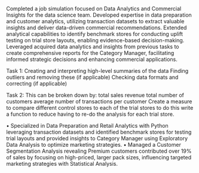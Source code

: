 Completed a job simulation focused on Data Analytics and Commercial Insights
 for the data science team.
 Developed expertise in data preparation and customer analytics, utilizing
 transaction datasets to extract valuable insights and deliver data-driven
 commercial recommendations.
 Extended analytical capabilities to identify benchmark stores for conducting
 uplift testing on trial store layouts, enabling evidence-based
 decision-making.
 Leveraged acquired data analytics and insights from previous tasks to create
 comprehensive reports for the Category Manager, facilitating informed
 strategic decisions and enhancing commercial applications.
 
Task 1:
Creating and interpreting high-level summaries of the data
Finding outliers and removing these (if applicable)
Checking data formats and correcting (if applicable)

Task 2: 
This can be broken down by:
total sales revenue
total number of customers
average number of transactions per customer
Create a measure to compare different control stores to each of the trial stores to do this write a function to reduce having to re-do the analysis for each trial store.

•	Specialized in Data Preparation and Retail Analytics with Python leveraging transaction datasets and identified benchmark stores for testing trial layouts and provided insights to Category Manager using Exploratory Data Analysis to optimize marketing strategies.
•	Managed a Customer Segmentation Analysis revealing Premium customers contributed over 19% of sales by focusing on high-priced, larger pack sizes, influencing targeted marketing strategies with Statistical Analysis.

